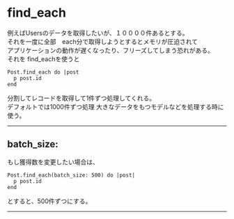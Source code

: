 # find_each
例えばUsersのデータを取得したいが、１００００件あるとする。    
それを一度に全部　each分で取得しようとするとメモリが圧迫されて   
アプリケーションの動作が遅くなったり、フリーズしてしまう恐れがある。  
それを find_eachを使うと
~~~
Post.find_each do |post
  p post.id
end
~~~
分割してレコードを取得して1件ずつ処理してくれる。   
デフォルトでは1000件ずつ処理 大きなデータをもつモデルなどを処理する時に使う。  
***

## batch_size:
もし獲得数を変更したい場合は、
~~~
Post.find_each(batch_size: 500) do |post|
  p post.id
end
~~~
とすると、500件ずつにする。
***
